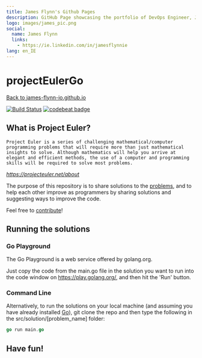 ```yaml
---
title: James Flynn's Github Pages
description: GitHub Page showcasing the portfolio of DevOps Engineer, James Flynn.
logo: images/james_pic.png
social:
  name: James Flynn
  links:
    - https://ie.linkedin.com/in/jamesflynnie
lang: en_IE
---
```


# projectEulerGo

[Back to james-flynn-io.github.io](https://james-flynn-ie.github.io/)

[![Build Status](https://travis-ci.com/james-flynn-ie/projectEulerGo.svg)](https://travis-ci.com/james-flynn-ie/projectEulerGo) [![codebeat badge](https://codebeat.co/badges/16700183-8075-44b6-be22-321e02349a97)](https://codebeat.co/projects/github-com-james-flynn-ie-projecteulergo-master)

## What is Project Euler?

`Project Euler is a series of challenging mathematical/computer programming problems that will require more than just mathematical insights to solve. Although mathematics will help you arrive at elegant and efficient methods, the use of a computer and programming skills will be required to solve most problems.`

_<https://projecteuler.net/about>_

The purpose of this repository is to share solutions to the [problems](https://projecteuler.net/archives), and to help each other improve as programmers by sharing solutions and suggesting ways to improve the code.

Feel free to [contribute](https://james-flynn-ie.github.io/projectEulerGo/CONTRIBUTING)!

## Running the solutions

### Go Playground

The Go Playground is a web service offered by golang.org.

Just copy the code from the main.go file in the solution you want to run into the code window on <https://play.golang.org/>, and then hit the 'Run' button.

### Command Line

Alternatively, to run the solutions on your local machine (and assuming you have already installed [Go](https://golang.org/doc/install)), git clone the repo and then type the following in the src/solution/[problem_name] folder:

```go
go run main.go
```

## Have fun!
